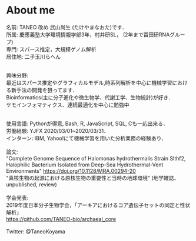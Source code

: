 # About me
名前: TANEO 改め 武山尚生 (たけやまなおた)です．<br>
所属: 慶應義塾大学環境情報学部3年，村井研SL， (2年まで冨田研RNAグループ)<br>
専門: スパース推定，大規模ゲノム解析<br>
居住地: 二子玉川らへん<br><br>

興味分野:<br>
最近はスパース推定やグラフィカルモデル,時系列解析を中心に機械学習における新手法の開発を狙ってます． <br>
Bioinformatics(主に分子進化や微生物学、代謝工学、生物統計)が好き．<br>
ケモインフォマティクス、連続最適化を中心に勉強中<br><br>

使用言語: Pythonが得意, Bash, R, JavaScript, SQL, Cも一応出来る．<br>
労働経験: YJFX 2020/03/01~2020/03/31．<br>
インターン: IBM, Yahoo!にて機械学習を用いた分析業務の経験あり．<br><br>
論文: <br>
"Complete Genome Sequence of Halomonas hydrothermalis Strain Slthf2, Halophilic Bacterium Isolated from Deep-Sea Hydrothermal-Vent Environments" https://doi.org/10.1128/MRA.00294-20 <br>
"真核生物の起源における原核生物の重要性と当時の地球環境" (地学雑誌、unpublished, review)<br><br>
学会発表:<br>
2019年度日本分子生物学会，「アーキアにおけるコア遺伝⼦セットの同定と性状解析」 <br>https://github.com/TANEO-bio/archaeal_core<br><br>
Twitter: @TaneoKoyama<br>
<br>
